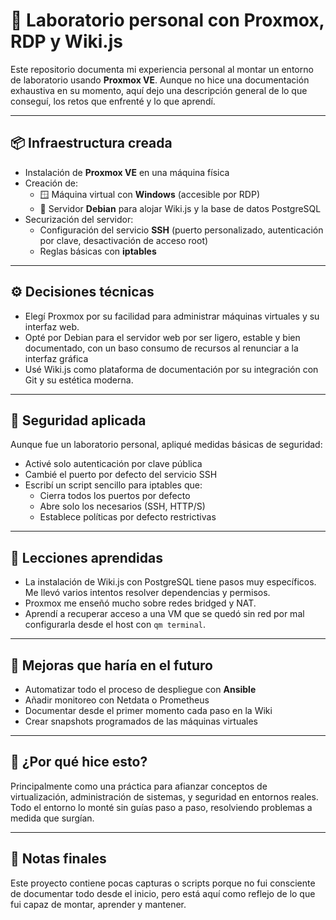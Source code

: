 # 🧠 Laboratorio personal con Proxmox, RDP y Wiki.js

Este repositorio documenta mi experiencia personal al montar un entorno de laboratorio usando **Proxmox VE**. Aunque no hice una documentación exhaustiva en su momento, aquí dejo una descripción general de lo que conseguí, los retos que enfrenté y lo que aprendí.

---

## 📦 Infraestructura creada

- Instalación de **Proxmox VE** en una máquina física
- Creación de:
  - 🪟 Máquina virtual con **Windows** (accesible por RDP)
  - 🐧 Servidor **Debian** para alojar Wiki.js y la base de datos PostgreSQL
- Securización del servidor:
  - Configuración del servicio **SSH** (puerto personalizado, autenticación por clave, desactivación de acceso root)
  - Reglas básicas con **iptables**

---

## ⚙️ Decisiones técnicas

- Elegí Proxmox por su facilidad para administrar máquinas virtuales y su interfaz web.
- Opté por Debian para el servidor web por ser ligero, estable y bien documentado, con un baso consumo de recursos al renunciar a la interfaz gráfica
- Usé Wiki.js como plataforma de documentación por su integración con Git y su estética moderna.

---

## 🔐 Seguridad aplicada

Aunque fue un laboratorio personal, apliqué medidas básicas de seguridad:

- Activé solo autenticación por clave pública
- Cambié el puerto por defecto del servicio SSH
- Escribí un script sencillo para iptables que:
  - Cierra todos los puertos por defecto
  - Abre solo los necesarios (SSH, HTTP/S)
  - Establece políticas por defecto restrictivas

---

## 💭 Lecciones aprendidas

- La instalación de Wiki.js con PostgreSQL tiene pasos muy específicos. Me llevó varios intentos resolver dependencias y permisos.
- Proxmox me enseñó mucho sobre redes bridged y NAT.
- Aprendí a recuperar acceso a una VM que se quedó sin red por mal configurarla desde el host con `qm terminal`.

---

## 🔧 Mejoras que haría en el futuro

- Automatizar todo el proceso de despliegue con **Ansible**
- Añadir monitoreo con Netdata o Prometheus
- Documentar desde el primer momento cada paso en la Wiki
- Crear snapshots programados de las máquinas virtuales

---

## 🚀 ¿Por qué hice esto?

Principalmente como una práctica para afianzar conceptos de virtualización, administración de sistemas, y seguridad en entornos reales. Todo el entorno lo monté sin guías paso a paso, resolviendo problemas a medida que surgían.

---

## 📝 Notas finales

Este proyecto contiene pocas capturas o scripts porque no fui consciente de documentar todo desde el inicio, pero está aquí como reflejo de lo que fui capaz de montar, aprender y mantener.

